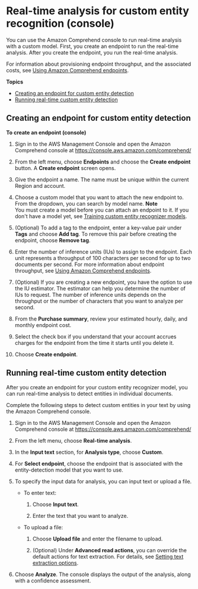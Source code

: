 # Real\-time analysis for custom entity recognition \(console\)<a name="detecting-cer-real-time"></a>

You can use the Amazon Comprehend console to run real\-time analysis with a custom model\. First, you create an endpoint to run the real\-time analysis\. After you create the endpoint, you run the real\-time analysis\.

For information about provisioning endpoint throughput, and the associated costs, see [Using Amazon Comprehend endpoints](using-endpoints.md)\.

**Topics**
+ [Creating an endpoint for custom entity detection](#detecting-cer-real-time-create-endpoint)
+ [Running real\-time custom entity detection](#detecting-cer-real-time-run)

## Creating an endpoint for custom entity detection<a name="detecting-cer-real-time-create-endpoint"></a>

**To create an endpoint \(console\)**

1. Sign in to the AWS Management Console and open the Amazon Comprehend console at [https://console\.aws\.amazon\.com/comprehend/](https://console.aws.amazon.com/comprehend/)

1. From the left menu, choose **Endpoints** and choose the **Create endpoint** button\. A **Create endpoint** screen opens\.

1. Give the endpoint a name\. The name must be unique within the current Region and account\.

1. Choose a custom model that you want to attach the new endpoint to\. From the dropdown, you can search by model name\.
**Note**  
You must create a model before you can attach an endpoint to it\. If you don't have a model yet, see [Training custom entity recognizer models](training-recognizers.md)\. 

1. \(Optional\) To add a tag to the endpoint, enter a key\-value pair under **Tags** and choose **Add tag**\. To remove this pair before creating the endpoint, choose **Remove tag**\.

1. Enter the number of inference units \(IUs\) to assign to the endpoint\. Each unit represents a throughput of 100 characters per second for up to two documents per second\. For more information about endpoint throughput, see [Using Amazon Comprehend endpoints](using-endpoints.md)\.

1. \(Optional\) If you are creating a new endpoint, you have the option to use the IU estimator\. The estimator can help you determine the number of IUs to request\. The number of inference units depends on the throughput or the number of characters that you want to analyze per second\.

1. From the **Purchase summary**, review your estimated hourly, daily, and monthly endpoint cost\. 

1. Select the check box if you understand that your account accrues charges for the endpoint from the time it starts until you delete it\.

1. Choose **Create endpoint**\.

## Running real\-time custom entity detection<a name="detecting-cer-real-time-run"></a>

After you create an endpoint for your custom entity recognizer model, you can run real\-time analysis to detect entities in individual documents\.

Complete the following steps to detect custom entities in your text by using the Amazon Comprehend console\.

1. Sign in to the AWS Management Console and open the Amazon Comprehend console at [https://console\.aws\.amazon\.com/comprehend/](https://console.aws.amazon.com/comprehend/)

1. From the left menu, choose **Real\-time analysis**\.

1. In the **Input text** section, for **Analysis type**, choose **Custom**\. 

1. For **Select endpoint**, choose the endpoint that is associated with the entity\-detection model that you want to use\.

1. To specify the input data for analysis, you can input text or upload a file\.
   + To enter text:

     1. Choose **Input text**\.

     1. Enter the text that you want to analyze\. 
   + To upload a file:

     1. Choose **Upload file** and enter the filename to upload\.

     1. \(Optional\) Under **Advanced read actions**, you can override the default actions for text extraction\. For details, see [Setting text extraction options](idp-set-textract-options.md)\.

1. Choose **Analyze**\. The console displays the output of the analysis, along with a confidence assessment\. 